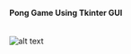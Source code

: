 <b>Pong Game Using Tkinter GUI</b> <br><br><br>
![alt text](https://github.com/sawravchy/Python-Projects/blob/master/Images/pong.gif)<br><br>
